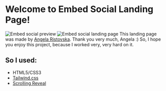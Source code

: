 # Welcome to Embed Social Landing Page!

![Embed social preview](https://s3-alpha.figma.com/hub/file/689115664/afe6a9b1-e778-4484-ac93-6279ec990137-cover.png)
![Embed social landing page](https://i.ibb.co/2K1pq19/embed-social-screen.png)
This landing page was made by [Angela Ristovska](https://www.figma.com/@changela).
Thank you very much, Angela :)
So, I hope you enjoy this project, because I worked very, very hard on it.

## So I used:

- HTML5/CSS3
- [Tailwind.css](https://tailwindcss.com)
- [Scrolling Reveal](https://scrollrevealjs.org/)

